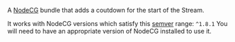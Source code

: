 A [NodeCG](http://github.com/nodecg/nodecg) bundle that adds a coutdown for the start of the Stream.

It works with NodeCG versions which satisfy this [semver](https://docs.npmjs.com/getting-started/semantic-versioning) range: `^1.8.1`
You will need to have an appropriate version of NodeCG installed to use it.

